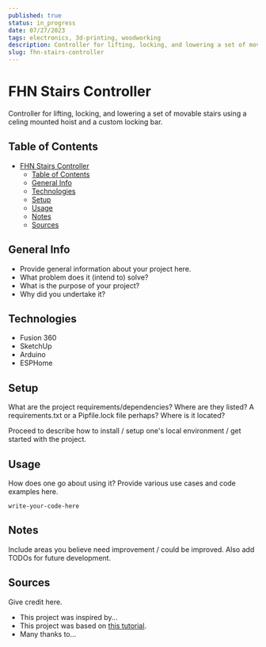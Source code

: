 ```yaml
---
published: true
status: in_progress
date: 07/27/2023
tags: electronics, 3d-printing, woodworking
description: Controller for lifting, locking, and lowering a set of movable stairs using a celing mounted hoist and a custom locking bar.
slug: fhn-stairs-controller
---
```

# FHN Stairs Controller
Controller for lifting, locking, and lowering a set of movable stairs using a celing mounted hoist and a custom locking bar.

## Table of Contents
- [FHN Stairs Controller](#fhn-stairs-controller)
  - [Table of Contents](#table-of-contents)
  - [General Info](#general-info)
  - [Technologies](#technologies)
  - [Setup](#setup)
  - [Usage](#usage)
  - [Notes](#notes)
  - [Sources](#sources)

## General Info
- Provide general information about your project here.
- What problem does it (intend to) solve?
- What is the purpose of your project?
- Why did you undertake it?
<!-- You don't have to answer all the questions - just the ones relevant to your project. -->

## Technologies
- Fusion 360
- SketchUp
- Arduino
- ESPHome

## Setup
What are the project requirements/dependencies? Where are they listed? A requirements.txt or a Pipfile.lock file perhaps? Where is it located?

Proceed to describe how to install / setup one's local environment / get started with the project.

## Usage
How does one go about using it?
Provide various use cases and code examples here.

`write-your-code-here`

## Notes
Include areas you believe need improvement / could be improved. Also add TODOs for future development.

## Sources
Give credit here.
- This project was inspired by...
- This project was based on [this tutorial](https://www.example.com).
- Many thanks to...